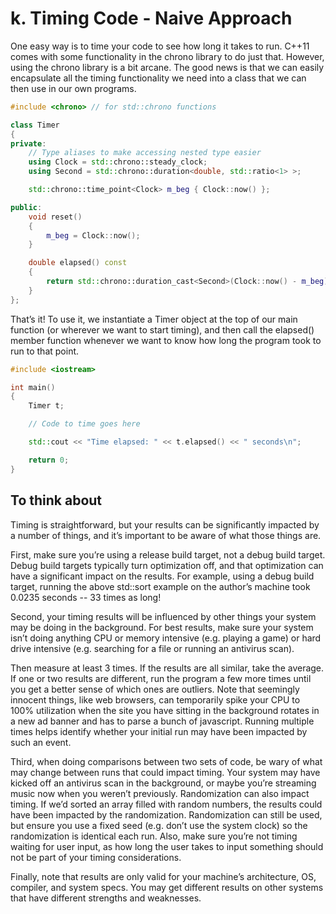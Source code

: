 # k. Timing Code - Naive Approach

One easy way is to time your code to see how long it takes to run. C++11 comes with some functionality in the chrono library to do just that. However, using the chrono library is a bit arcane. The good news is that we can easily encapsulate all the timing functionality we need into a class that we can then use in our own programs.

```cpp
#include <chrono> // for std::chrono functions

class Timer
{
private:
	// Type aliases to make accessing nested type easier
	using Clock = std::chrono::steady_clock;
	using Second = std::chrono::duration<double, std::ratio<1> >;

	std::chrono::time_point<Clock> m_beg { Clock::now() };

public:
	void reset()
	{
		m_beg = Clock::now();
	}

	double elapsed() const
	{
		return std::chrono::duration_cast<Second>(Clock::now() - m_beg).count();
	}
};
```

That’s it! To use it, we instantiate a Timer object at the top of our main function (or wherever we want to start timing), and then call the elapsed() member function whenever we want to know how long the program took to run to that point.

```cpp
#include <iostream>

int main()
{
    Timer t;

    // Code to time goes here

    std::cout << "Time elapsed: " << t.elapsed() << " seconds\n";

    return 0;
}
```

## To think about

Timing is straightforward, but your results can be significantly impacted by a number of things, and it’s important to be aware of what those things are.

First, make sure you’re using a release build target, not a debug build target. Debug build targets typically turn optimization off, and that optimization can have a significant impact on the results. For example, using a debug build target, running the above std::sort example on the author’s machine took 0.0235 seconds -- 33 times as long!

Second, your timing results will be influenced by other things your system may be doing in the background. For best results, make sure your system isn’t doing anything CPU or memory intensive (e.g. playing a game) or hard drive intensive (e.g. searching for a file or running an antivirus scan).

Then measure at least 3 times. If the results are all similar, take the average. If one or two results are different, run the program a few more times until you get a better sense of which ones are outliers. Note that seemingly innocent things, like web browsers, can temporarily spike your CPU to 100% utilization when the site you have sitting in the background rotates in a new ad banner and has to parse a bunch of javascript. Running multiple times helps identify whether your initial run may have been impacted by such an event.

Third, when doing comparisons between two sets of code, be wary of what may change between runs that could impact timing. Your system may have kicked off an antivirus scan in the background, or maybe you’re streaming music now when you weren’t previously. Randomization can also impact timing. If we’d sorted an array filled with random numbers, the results could have been impacted by the randomization. Randomization can still be used, but ensure you use a fixed seed (e.g. don’t use the system clock) so the randomization is identical each run. Also, make sure you’re not timing waiting for user input, as how long the user takes to input something should not be part of your timing considerations.

Finally, note that results are only valid for your machine’s architecture, OS, compiler, and system specs. You may get different results on other systems that have different strengths and weaknesses.